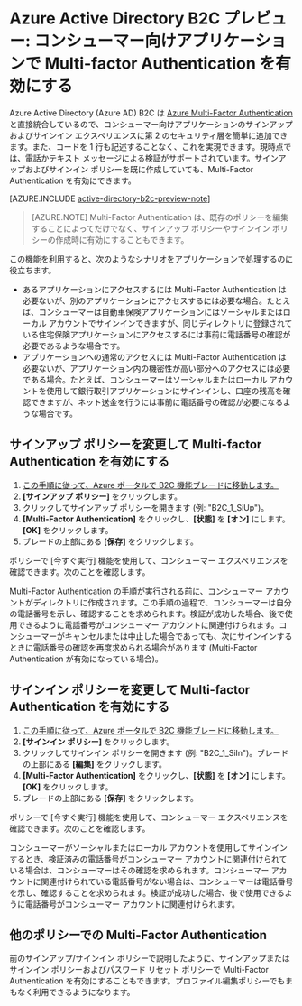 <properties
	pageTitle="Azure Active Directory B2C プレビュー: Multi-Factor Authentication | Microsoft Azure"
	description="Azure Active Directory B2C によってセキュリティ保護されているコンシューマー向けアプリケーションで Multi-factor Authentication を有効にする方法"
	services="active-directory-b2c"
	documentationCenter=""
	authors="swkrish"
	manager="msmbaldwin"
	editor="bryanla"/>

<tags
	ms.service="active-directory-b2c"
	ms.workload="identity"
	ms.tgt_pltfrm="na"
	ms.devlang="na"
	ms.topic="article"
	ms.date="06/27/2016"
	ms.author="swkrish"/>

# Azure Active Directory B2C プレビュー: コンシューマー向けアプリケーションで Multi-factor Authentication を有効にする

Azure Active Directory (Azure AD) B2C は [Azure Multi-Factor Authentication](../multi-factor-authentication/multi-factor-authentication.md) と直接統合しているので、コンシューマー向けアプリケーションのサインアップおよびサインイン エクスペリエンスに第 2 のセキュリティ層を簡単に追加できます。また、コードを 1 行も記述することなく、これを実現できます。現時点では、電話かテキスト メッセージによる検証がサポートされています。サインアップおよびサインイン ポリシーを既に作成していても、Multi-Factor Authentication を有効にできます。

[AZURE.INCLUDE [active-directory-b2c-preview-note](../../includes/active-directory-b2c-preview-note.md)]

> [AZURE.NOTE]
Multi-Factor Authentication は、既存のポリシーを編集することによってだけでなく、サインアップ ポリシーやサインイン ポリシーの作成時に有効にすることもできます。

この機能を利用すると、次のようなシナリオをアプリケーションで処理するのに役立ちます。

- あるアプリケーションにアクセスするには Multi-Factor Authentication は必要ないが、別のアプリケーションにアクセスするには必要な場合。たとえば、コンシューマーは自動車保険アプリケーションにはソーシャルまたはローカル アカウントでサインインできますが、同じディレクトリに登録されている住宅保険アプリケーションにアクセスするには事前に電話番号の確認が必要であるような場合です。
- アプリケーションへの通常のアクセスには Multi-Factor Authentication は必要ないが、アプリケーション内の機密性が高い部分へのアクセスには必要である場合。たとえば、コンシューマーはソーシャルまたはローカル アカウントを使用して銀行取引アプリケーションにサインインし、口座の残高を確認できますが、ネット送金を行うには事前に電話番号の確認が必要になるような場合です。

## サインアップ ポリシーを変更して Multi-factor Authentication を有効にする

1. [この手順に従って、Azure ポータルで B2C 機能ブレードに移動します。](active-directory-b2c-app-registration.md#navigate-to-the-b2c-features-blade)
2. **[サインアップ ポリシー]** をクリックします。
3. クリックしてサインアップ ポリシーを開きます (例: "B2C\_1\_SiUp")。
4. **[Multi-Factor Authentication]** をクリックし、**[状態]** を **[オン]** にします。**[OK]** をクリックします。
5. ブレードの上部にある **[保存]** をクリックします。

ポリシーで [今すぐ実行] 機能を使用して、コンシューマー エクスペリエンスを確認できます。次のことを確認します。

Multi-Factor Authentication の手順が実行される前に、コンシューマー アカウントがディレクトリに作成されます。この手順の過程で、コンシューマーは自分の電話番号を示し、確認することを求められます。検証が成功した場合、後で使用できるように電話番号がコンシューマー アカウントに関連付けられます。コンシューマーがキャンセルまたは中止した場合であっても、次にサインインするときに電話番号の確認を再度求められる場合があります (Multi-Factor Authentication が有効になっている場合)。

## サインイン ポリシーを変更して Multi-factor Authentication を有効にする

1. [この手順に従って、Azure ポータルで B2C 機能ブレードに移動します。](active-directory-b2c-app-registration.md#navigate-to-the-b2c-features-blade)
2. **[サインイン ポリシー]** をクリックします。
3. クリックしてサインイン ポリシーを開きます (例: "B2C\_1\_SiIn")。ブレードの上部にある **[編集]** をクリックします。
4. **[Multi-Factor Authentication]** をクリックし、**[状態]** を **[オン]** にします。**[OK]** をクリックします。
5. ブレードの上部にある **[保存]** をクリックします。

ポリシーで [今すぐ実行] 機能を使用して、コンシューマー エクスペリエンスを確認できます。次のことを確認します。

コンシューマーがソーシャルまたはローカル アカウントを使用してサインインするとき、検証済みの電話番号がコンシューマー アカウントに関連付けられている場合は、コンシューマーはその確認を求められます。コンシューマー アカウントに関連付けられている電話番号がない場合は、コンシューマーは電話番号を示し、確認することを求められます。検証が成功した場合、後で使用できるように電話番号がコンシューマー アカウントに関連付けられます。

## 他のポリシーでの Multi-Factor Authentication

前のサインアップ/サインイン ポリシーで説明したように、サインアップまたはサインイン ポリシーおよびパスワード リセット ポリシーで Multi-Factor Authentication を有効にすることもできます。プロファイル編集ポリシーでもまもなく利用できるようになります。

<!---HONumber=AcomDC_0629_2016-->